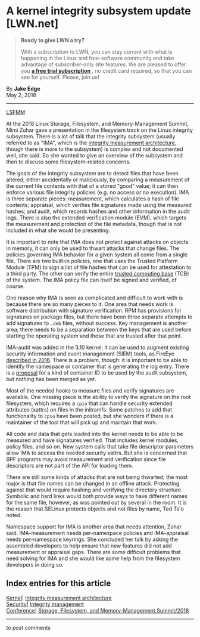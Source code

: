 # A kernel integrity subsystem update [LWN.net]

> **Ready to give LWN a try?**
> 
> With a subscription to LWN, you can stay current with what is happening in the Linux and free-software community and take advantage of subscriber-only site features. We are pleased to offer you **[a free trial subscription](https://lwn.net/Promo/nst-trial/claim)** , no credit card required, so that you can see for yourself. Please, join us! 

By **Jake Edge**  
May 2, 2018 

* * *

[LSFMM](/Articles/lsfmm2018/)

At the 2018 Linux Storage, Filesystem, and Memory-Management Summit, Mimi Zohar gave a presentation in the filesystem track on the Linux integrity subsystem. There is a lot of talk that the integrity subsystem (usually referred to as "IMA", which is the [integrity measurement architecture](https://sourceforge.net/p/linux-ima/wiki/Home/), though there is more to the subsystem) is complex and not documented well, she said. So she wanted to give an overview of the subsystem and then to discuss some filesystem-related concerns. 

The goals of the integrity subsystem are to detect files that have been altered, either accidentally or maliciously, by comparing a measurement of the current file contents with that of a stored "good" value; it can then enforce various file integrity policies (e.g. no access or no execution). IMA is three separate pieces: measurement, which calculates a hash of file contents; appraisal, which verifies file signatures made using the measured hashes; and audit, which records hashes and other information in the audit logs. There is also the extended verification module (EVM), which targets the measurement and protection of the file metadata, though that is not included in what she would be presenting. 

It is important to note that IMA does not protect against attacks on objects in memory, it can only be used to thwart attacks that change files. The policies governing IMA behavior for a given system all come from a single file. There are two built-in policies, one that uses the Trusted Platform Module (TPM) to sign a list of file hashes that can be used for attestation to a third party. The other can verify the entire [trusted computing base](https://en.wikipedia.org/wiki/Trusted_computing_base) (TCB) of the system. The IMA policy file can itself be signed and verified, of course. 

One reason why IMA is seen as complicated and difficult to work with is because there are so many pieces to it. One area that needs work is software distribution with signature verification. RPM has provisions for signatures on package files, but there have been three separate attempts to add signatures to `.deb` files, without success. Key management is another area; there needs to be a separation between the keys that are used before starting the operating system and those that are trusted after that point. 

IMA-audit was added in the 3.10 kernel; it can be used to augment existing security information and event management (SIEM) tools, as FireEye [described in 2016](https://www.fireeye.com/blog/threat-research/2016/11/extending_linux_exec.html). There is a problem, though: it is important to be able to identify the namespace or container that is generating the log entry. There is a [proposal](/Articles/750313/) for a kind of container ID to be used by the audit subsystem, but nothing has been merged as yet. 

Most of the needed hooks to measure files and verify signatures are available. One missing piece is the ability to verify the signature on the root filesystem, which requires a `cpio` that can handle security extended attributes (xattrs) on files in the initramfs. Some patches to add that functionality to `cpio` have been posted, but she wonders if there is a maintainer of the tool that will pick up and maintain that work. 

All code and data that gets loaded into the kernel needs to be able to be measured and have signatures verified. That includes kernel modules, policy files, and so on. New system calls that take file descriptor parameters allow IMA to access the needed security xattrs. But she is concerned that BPF programs may avoid measurement and verification since file descriptors are not part of the API for loading them. 

There are still some kinds of attacks that are not being thwarted; the most major is that file names can be changed in an offline attack. Protecting against that would require hashing and verifying the directory structure. Symbolic and hard links would both provide ways to have different names for the same file, however, as was pointed out by several in the room. It is the reason that SELinux protects objects and not files by name, Ted Ts'o noted. 

Namespace support for IMA is another area that needs attention, Zohar said. IMA-measurement needs per-namespace policies and IMA-appraisal needs per-namespace keyrings. She concluded her talk by asking the assembled developers to help ensure that new features did not add measurement or appraisal gaps. There are some difficult problems that need solving for IMA and she would like some help from the filesystem developers in doing so. 

  
Index entries for this article  
---  
[Kernel](/Kernel/Index)| [Integrity measurement architecture](/Kernel/Index#Integrity_measurement_architecture)  
[Security](/Security/Index/)| [Integrity management](/Security/Index/#Integrity_management)  
[Conference](/Archives/ConferenceIndex/)| [Storage, Filesystem, and Memory-Management Summit/2018](/Archives/ConferenceIndex/#Storage_Filesystem_and_Memory-Management_Summit-2018)  
  


* * *

to post comments 
